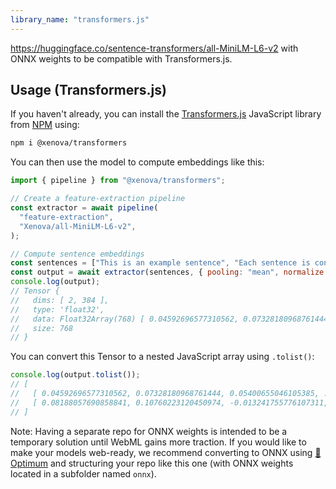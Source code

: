 ```yaml
---
library_name: "transformers.js"
---
```


https://huggingface.co/sentence-transformers/all-MiniLM-L6-v2 with ONNX weights to be compatible with Transformers.js.

## Usage (Transformers.js)

If you haven't already, you can install the [Transformers.js](https://huggingface.co/docs/transformers.js) JavaScript library from [NPM](https://www.npmjs.com/package/@xenova/transformers) using:

```bash
npm i @xenova/transformers
```

You can then use the model to compute embeddings like this:

```js
import { pipeline } from "@xenova/transformers";

// Create a feature-extraction pipeline
const extractor = await pipeline(
  "feature-extraction",
  "Xenova/all-MiniLM-L6-v2",
);

// Compute sentence embeddings
const sentences = ["This is an example sentence", "Each sentence is converted"];
const output = await extractor(sentences, { pooling: "mean", normalize: true });
console.log(output);
// Tensor {
//   dims: [ 2, 384 ],
//   type: 'float32',
//   data: Float32Array(768) [ 0.04592696577310562, 0.07328180968761444, ... ],
//   size: 768
// }
```

You can convert this Tensor to a nested JavaScript array using `.tolist()`:

```js
console.log(output.tolist());
// [
//   [ 0.04592696577310562, 0.07328180968761444, 0.05400655046105385, ... ],
//   [ 0.08188057690858841, 0.10760223120450974, -0.013241755776107311, ... ]
// ]
```

Note: Having a separate repo for ONNX weights is intended to be a temporary solution until WebML gains more traction. If you would like to make your models web-ready, we recommend converting to ONNX using [🤗 Optimum](https://huggingface.co/docs/optimum/index) and structuring your repo like this one (with ONNX weights located in a subfolder named `onnx`).
